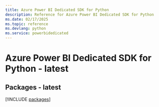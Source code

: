 ```yaml
---
title: Azure Power BI Dedicated SDK for Python
description: Reference for Azure Power BI Dedicated SDK for Python
ms.date: 02/17/2025
ms.topic: reference
ms.devlang: python
ms.service: powerbidedicated
---
```

# Azure Power BI Dedicated SDK for Python - latest
## Packages - latest
[!INCLUDE [packages](power-bi-dedicated-index.md)]